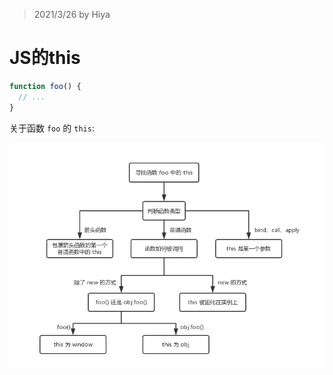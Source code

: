 > 2021/3/26 by Hiya

# JS的this

```js
function foo() {
  // ...
}
```

关于函数 `foo` 的 `this`:

![this](./assets/this.jpg)
